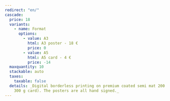 ```yaml
---
redirect: "en/"
cascade:
  price: 18
  variants:
    - name: Format
      options:
        - value: A3
          html: A3 poster - 18 €
          price: 0
        - value: A5
          html: A5 card - 4 €
          price: -14
  maxquantity: 10
  stackable: auto
  taxes:
    taxable: false
  details: _Digital borderless printing on premium coated semi mat 200 g paper (A5
    300 g card). The posters are all hand signed._
---
```

